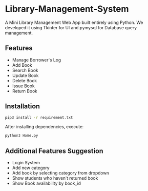 # Library-Management-System

A Mini Library Management Web App built entirely using Python. We developed it using Tkinter for UI and pymysql for Database query management.
## Features
- Manage Borrower's Log
- Add Book
- Search Book
- Update Book
- Delete Book
- Issue Book
- Return Book

## Installation
```bash
pip3 install -r requirement.txt
```
After installing dependencies, execute:
```bash
python3 Home.py
```

## Additional Features Suggestion
- Login System
- Add new category
- Add book by selecting category from dropdown
- Show students who haven't returned book
- Show Book availability by book_id


